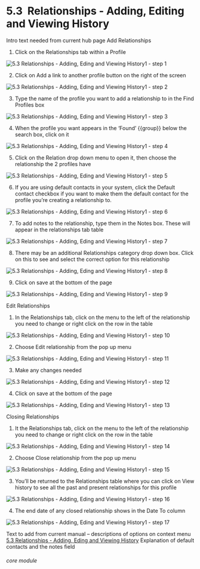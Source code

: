 # 5.3  Relationships - Adding, Editing and Viewing History 

Intro text needed from current hub page
Add Relationships
1. Click on the Relationships tab within a Profile

![5.3  Relationships - Adding, Eding and Viewing History1 - step 1](5.3__Relationships_-_Adding,_Eding_and_Viewing_History1_im_1.png)

2. Click on Add a link to another profile button on the right of the screen

![5.3  Relationships - Adding, Eding and Viewing History1 - step 2](5.3__Relationships_-_Adding,_Eding_and_Viewing_History1_im_2.png)

3. Type the name of the profile you want to add a relationship to in the Find Profiles box

![5.3  Relationships - Adding, Eding and Viewing History1 - step 3](5.3__Relationships_-_Adding,_Eding_and_Viewing_History1_im_3.png)

4. When the profile you want appears in the ‘Found’ {{group}} below the search box, click on it

![5.3  Relationships - Adding, Eding and Viewing History1 - step 4](5.3__Relationships_-_Adding,_Eding_and_Viewing_History1_im_4.png)

5. Click on the Relation drop down menu to open it, then choose the relationship the 2 profiles have

![5.3  Relationships - Adding, Eding and Viewing History1 - step 5](5.3__Relationships_-_Adding,_Eding_and_Viewing_History1_im_5.png)

6. If you are using default contacts in your system, click the Default contact checkbox if you want to make them the default contact for the profile you’re creating a relationship to.

![5.3  Relationships - Adding, Eding and Viewing History1 - step 6](5.3__Relationships_-_Adding,_Eding_and_Viewing_History1_im_6.png)

7. To add notes to the relationship, type them in the Notes box. These will appear in the relationships tab table

![5.3  Relationships - Adding, Eding and Viewing History1 - step 7](5.3__Relationships_-_Adding,_Eding_and_Viewing_History1_im_7.png)

8. There may be an additional Relationships category drop down box. Click on this to see and select the correct option for this relationship

![5.3  Relationships - Adding, Eding and Viewing History1 - step 8](5.3__Relationships_-_Adding,_Eding_and_Viewing_History1_im_8.png)

9. Click on save at the bottom of the page

![5.3  Relationships - Adding, Eding and Viewing History1 - step 9](5.3__Relationships_-_Adding,_Eding_and_Viewing_History1_im_9.png)

Edit Relationships
1. In the Relationships tab, click on the menu to the left of the relationship you need to change or right click on the row in the table

![5.3  Relationships - Adding, Eding and Viewing History1 - step 10](5.3__Relationships_-_Adding,_Eding_and_Viewing_History1_im_10.png)

2. Choose Edit relationship from the pop up menu

![5.3  Relationships - Adding, Eding and Viewing History1 - step 11](5.3__Relationships_-_Adding,_Eding_and_Viewing_History1_im_11.png)

3. Make any changes needed

![5.3  Relationships - Adding, Eding and Viewing History1 - step 12](5.3__Relationships_-_Adding,_Eding_and_Viewing_History1_im_12.png)

4. Click on save at the bottom of the page

![5.3  Relationships - Adding, Eding and Viewing History1 - step 13](5.3__Relationships_-_Adding,_Eding_and_Viewing_History1_im_13.png)

Closing Relationships
1. It the Relationships tab, click on the menu to the left of the relationship you need to change or right click on the row in the table

![5.3  Relationships - Adding, Eding and Viewing History1 - step 14](5.3__Relationships_-_Adding,_Eding_and_Viewing_History1_im_14.png)

2. Choose Close relationship from the pop up menu

![5.3  Relationships - Adding, Eding and Viewing History1 - step 15](5.3__Relationships_-_Adding,_Eding_and_Viewing_History1_im_15.png)

3. You’ll be returned to the Relationships table where you can click on View history to see all the past and present relationships for this profile

![5.3  Relationships - Adding, Eding and Viewing History1 - step 16](5.3__Relationships_-_Adding,_Eding_and_Viewing_History1_im_16.png)

4. The end date of any closed relationship shows in the Date To column

![5.3  Relationships - Adding, Eding and Viewing History1 - step 17](5.3__Relationships_-_Adding,_Eding_and_Viewing_History1_im_17.png)

Text to add from current manual – descriptions of options on context menu
[ 5.3  Relationships - Adding, Eding and Viewing History](/help/index/p/5.3)
Explanation of default contacts and the notes field

###### core module